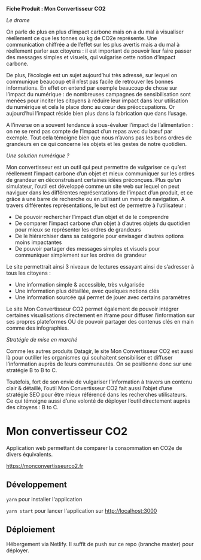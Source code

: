 
**Fiche Produit : Mon Convertisseur CO2**

*Le drame*

On parle de plus en plus d’impact carbone mais on a du mal à visualiser réellement ce que les tonnes ou kg de CO2e représente.
Une communication chiffrée a de l’effet sur les plus avertis mais a du mal à réellement parler aux citoyens : il est important de pouvoir leur faire passer des messages simples et visuels, qui vulgarise cette notion d’impact carbone. 

De plus, l’écologie est un sujet aujourd’hui très adressé, sur lequel on communique beaucoup et il n’est pas facile de retrouver les bonnes informations.
En effet on entend par exemple beaucoup de chose sur l’impact du numérique : de nombreuses campagnes de sensibilisation sont menées pour inciter les citoyens à réduire leur impact dans leur utilisation du numérique et cela le place donc au cœur des préoccupations. 
Or aujourd’hui l’impact réside bien plus dans la fabrication que dans l’usage.

A l’inverse on a souvent tendance à sous-évaluer l’impact de l’alimentation : on ne se rend pas compte de l’impact d’un repas avec du bœuf par exemple.
Tout cela témoigne bien que nous n’avons pas les bons ordres de grandeurs en ce qui concerne les objets et les gestes de notre quotidien. 

*Une solution numérique ?*

Mon convertisseur est un outil qui peut permettre de vulgariser ce qu’est réellement l’impact carbone d’un objet et mieux communiquer sur les ordres de grandeur en déconstruisant certaines idées préconçues.
Plus qu’un simulateur, l’outil est développé comme un site web sur lequel on peut naviguer dans les différentes représentations de l’impact d’un produit, et ce grâce à une barre de recherche ou en utilisant un menu de navigation. 
A travers différentes représentations, le but est de permettre à l’utilisateur : 

-	De pouvoir rechercher l’impact d’un objet et de le comprendre
-	De comparer l’impact carbone d’un objet à d’autres objets du quotidien pour mieux se représenter les ordres de grandeurs 
-	De le hiérarchiser dans sa catégorie pour envisager d’autres options moins impactantes 
-	De pouvoir partager des messages simples et visuels pour communiquer simplement sur les ordres de grandeur 

Le site permettrait ainsi 3 niveaux de lectures essayant ainsi de s’adresser à tous les citoyens : 

-	Une information simple & accessible, très vulgarisée
-	Une information plus détaillée, avec quelques notions clés
-	Une information sourcée qui permet de jouer avec certains paramètres

Le site Mon Convertisseur CO2 permet également de pouvoir intégrer certaines visualisations directement en iframe pour diffuser l’information sur ses propres plateformes OU de pouvoir partager des contenus clés en main comme des infographies.  

*Stratégie de mise en marché*

Comme les autres produits Datagir, le site Mon Convertisseur CO2 est aussi là pour outiller les organismes qui souhaitent sensibiliser et diffuser l’information auprès de leurs communautés. On se positionne donc sur une stratégie B to B to C.

Toutefois, fort de son envie de vulgariser l’information à travers un contenu clair & détaillé, l’outil Mon Convertisseur CO2 fait aussi l’objet d’une stratégie SEO pour être mieux référencé dans les recherches utilisateurs. 
Ce qui témoigne aussi d’une volonté de déployer l’outil directement auprès des citoyens : B to C.


# Mon convertisseur CO2

Application web permettant de comparer la consommation en CO2e de divers équivalents.

https://monconvertisseurco2.fr

## Développement

`yarn` pour installer l'application

`yarn start` pour lancer l'application sur [http://localhost:3000](http://localhost:3000)

## Déploiement

Hébergement via Netlify. Il suffit de push sur ce repo (branche master) pour déployer.
